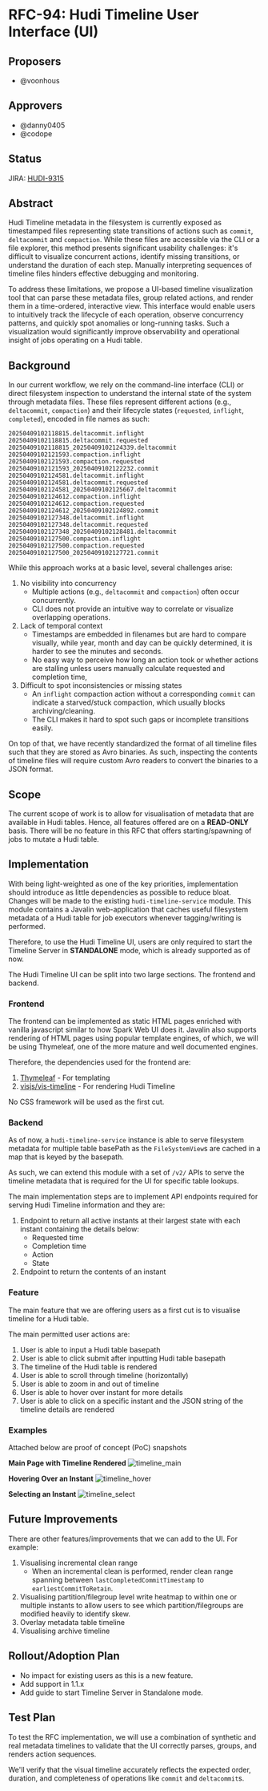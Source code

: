 <!--
  Licensed to the Apache Software Foundation (ASF) under one or more
  contributor license agreements.  See the NOTICE file distributed with
  this work for additional information regarding copyright ownership.
  The ASF licenses this file to You under the Apache License, Version 2.0
  (the "License"); you may not use this file except in compliance with
  the License.  You may obtain a copy of the License at

       http://www.apache.org/licenses/LICENSE-2.0

  Unless required by applicable law or agreed to in writing, software
  distributed under the License is distributed on an "AS IS" BASIS,
  WITHOUT WARRANTIES OR CONDITIONS OF ANY KIND, either express or implied.
  See the License for the specific language governing permissions and
  limitations under the License.
-->
# RFC-94: Hudi Timeline User Interface (UI)

## Proposers

- @voonhous

## Approvers

- @danny0405
- @codope

## Status

JIRA: [HUDI-9315](https://issues.apache.org/jira/browse/HUDI-9315)

## Abstract

Hudi Timeline metadata in the filesystem is currently exposed as timestamped files representing
state transitions of actions such as `commit`, `deltacommit` and `compaction`. While these files are
accessible via the CLI or a file explorer, this method presents significant usability challenges:
it's difficult to visualize concurrent actions, identify missing transitions, or understand the
duration of each step. Manually interpreting sequences of timeline files hinders effective debugging
and monitoring.

To address these limitations, we propose a UI-based timeline visualization tool that can parse these
metadata files, group related actions, and render them in a time-ordered, interactive view. This
interface would enable users to intuitively track the lifecycle of each operation, observe
concurrency patterns, and quickly spot anomalies or long-running tasks. Such a visualization would
significantly improve observability and operational insight of jobs operating on a Hudi table.


## Background

In our current workflow, we rely on the command-line interface (CLI) or direct filesystem inspection
to understand the internal state of the system through metadata files. These files represent
different actions (e.g., `deltacommit`, `compaction`) and their lifecycle states (`requested`,
`inflight`, `completed`), encoded in file names as such:

```shell
20250409102118815.deltacommit.inflight
20250409102118815.deltacommit.requested
20250409102118815_20250409102124339.deltacommit
20250409102121593.compaction.inflight
20250409102121593.compaction.requested
20250409102121593_20250409102122232.commit
20250409102124581.deltacommit.inflight
20250409102124581.deltacommit.requested
20250409102124581_20250409102125667.deltacommit
20250409102124612.compaction.inflight
20250409102124612.compaction.requested
20250409102124612_20250409102124892.commit
20250409102127348.deltacommit.inflight
20250409102127348.deltacommit.requested
20250409102127348_20250409102128481.deltacommit
20250409102127500.compaction.inflight
20250409102127500.compaction.requested
20250409102127500_20250409102127721.commit
```

While this approach works at a basic level, several challenges arise:
1. No visibility into concurrency
   - Multiple actions (e.g., `deltacommit` and `compaction`) often occur concurrently.
   - CLI does not provide an intuitive way to correlate or visualize overlapping operations.
2. Lack of temporal context
   - Timestamps are embedded in filenames but are hard to compare visually, while year, month and
     day can be quickly determined, it is harder to see the minutes and seconds.
   - No easy way to perceive how long an action took or whether actions are stalling unless users
     manually calculate requested and completion time,
3. Difficult to spot inconsistencies or missing states
    - An `inflight` compaction action without a corresponding `commit` can indicate a starved/stuck
      compaction, which usually blocks archiving/cleaning.
    - The CLI makes it hard to spot such gaps or incomplete transitions easily. 

On top of that, we have recently standardized the format of all timeline files such that they are
stored as Avro binaries. As such, inspecting the contents of timeline files will require custom
Avro readers to convert the binaries to a JSON format.

## Scope

The current scope of work is to allow for visualisation of metadata that are available in Hudi
tables.
Hence, all features offered are on a **READ-ONLY** basis.
There will be no feature in this RFC that offers starting/spawning of jobs to mutate a Hudi table.

## Implementation

With being light-weighted as one of the key priorities, implementation should introduce as little
dependencies as possible to reduce bloat. Changes will be made to the existing
`hudi-timeline-service` module. This module contains a Javalin web-application that caches useful 
filesystem metadata of a Hudi table for job executors whenever tagging/writing is performed.

Therefore, to use the Hudi Timeline UI, users are only required to start the Timeline Server in 
**STANDALONE** mode, which is already supported as of now.

The Hudi Timeline UI can be split into two large sections. The frontend and backend.

### Frontend

The frontend can be implemented as static HTML pages enriched with vanilla javascript similar to 
how Spark Web UI does it. Javalin also supports rendering of HTML pages using popular template 
engines, of which, we will be using Thymeleaf, one of the more mature and well documented engines. 

Therefore, the dependencies used for the frontend are:
1. [Thymeleaf](https://www.thymeleaf.org/) - For templating
2. [visjs/vis-timeline](https://github.com/visjs/vis-timeline) - For rendering Hudi Timeline

No CSS framework will be used as the first cut.

### Backend

As of now, a `hudi-timeline-service` instance is able to serve filesystem metadata for multiple 
table basePath as the `FileSystemView`s are cached in a map that is keyed by the basepath.

As such, we can extend this module with a set of `/v2/` APIs to serve the timeline metadata that 
is required for the UI for specific table lookups.

The main implementation steps are to implement API endpoints required for serving Hudi Timeline 
information and they are:

1. Endpoint to return all active instants at their largest state with each instant containing the
   details below:
    - Requested time
    - Completion time
    - Action
    - State
2. Endpoint to return the contents of an instant

### Feature
The main feature that we are offering users as a first cut  is to visualise timeline for a Hudi 
table.

The main permitted user actions are:
1. User is able to input a Hudi table basepath 
2. User is able to click submit after inputting Hudi table basepath
3. The timeline of the Hudi table is rendered
4. User is able to scroll through timeline (horizontally)
5. User is able to zoom in and out of timeline
6. User is able to hover over instant for more details
7. User is able to click on a specific instant and the JSON string of the timeline details are
   rendered

### Examples

Attached below are proof of concept (PoC) snapshots

**Main Page with Timeline Rendered**
![timeline_main](images/timeline_main.png)

**Hovering Over an Instant**
![timeline_hover](images/timeline_hover.png)

**Selecting an Instant**
![timeline_select](images/timeline_instant_select.png)
 

## Future Improvements

There are other features/improvements that we can add to the UI. For example:

1. Visualising incremental clean range
    - When an incremental clean is performed, render clean range spanning between
      `lastCompletedCommitTimestamp` to `earliestCommitToRetain`.
2. Visualising partition/filegroup level write heatmap to within one or multiple instants to allow
   users to see which partition/filegroups are modified heavily to identify skew. 
3. Overlay metadata table timeline
4. Visualising archive timeline


## Rollout/Adoption Plan

- No impact for existing users as this is a new feature.
- Add support in 1.1.x
- Add guide to start Timeline Server in Standalone mode.

## Test Plan

To test the RFC implementation, we will use a combination of synthetic and real metadata timelines
to validate that the UI correctly parses, groups, and renders action sequences. 

We'll verify that the visual timeline accurately reflects the expected order, duration, and 
completeness of operations like `commit` and `deltacommit`s. 

